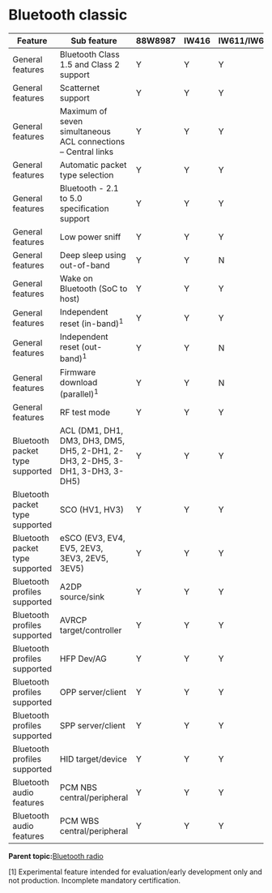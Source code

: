 # Bluetooth classic

|Feature|Sub feature|88W8987|IW416|IW611/IW612|RW610/RW612|IW610|AW611|
|---------|---------|-------|-----|-----------|-----------|-----|-----|
|General features|Bluetooth Class 1.5 and Class 2 support|Y|Y|Y|N|N|Y|
|General features|Scatternet support|Y|Y|Y|N|N|Y|
|General features|Maximum of seven simultaneous ACL connections – Central links|Y|Y|Y|N|N|Y|
|General features|Automatic packet type selection|Y|Y|Y|N|N|Y|
|General features|Bluetooth - 2.1 to 5.0 specification support|Y|Y|Y|N|N|Y|
|General features|Low power sniff|Y|Y|Y|N|N|Y|
|General features|Deep sleep using out-of-band|Y|Y|N|N|N|N|
|General features|Wake on Bluetooth \(SoC to host\)|Y|Y|Y|N|N|Y|
|General features|Independent reset \(in-band\)<sup>1</sup>|Y|Y|Y|Y|N|Y|
|General features|Independent reset \(out-band\)<sup>1</sup>|Y|Y|N|N|N|N|
|General features|Firmware download \(parallel\)<sup>1</sup>|Y|Y|N|N|N|N|
|General features|RF test mode|Y|Y|Y|N|N|Y|
|Bluetooth packet type supported|ACL \(DM1, DH1, DM3, DH3, DM5, DH5, 2-DH1, 2-DH3, 2-DH5, 3-DH1, 3-DH3, 3-DH5\)|Y|Y|Y|N|N|Y|
|Bluetooth packet type supported|SCO \(HV1, HV3\)|Y|Y|Y|N|N|Y|
|Bluetooth packet type supported|eSCO \(EV3, EV4, EV5, 2EV3, 3EV3, 2EV5, 3EV5\)|Y|Y|Y|N|N|Y|
|Bluetooth profiles supported|A2DP source/sink|Y|Y|Y|N|N|Y|
|Bluetooth profiles supported|AVRCP target/controller|Y|Y|Y|N|N|Y|
|Bluetooth profiles supported|HFP Dev/AG|Y|Y|Y|N|N|Y|
|Bluetooth profiles supported|OPP server/client|Y|Y|Y|N|N|Y|
|Bluetooth profiles supported|SPP server/client|Y|Y|Y|N|N|Y|
|Bluetooth profiles supported|HID target/device|Y|Y|Y|N|N|Y|
|Bluetooth audio features|PCM NBS central/peripheral|Y|Y|Y|N|N|Y|
|Bluetooth audio features|PCM WBS central/peripheral|Y|Y|Y|N|N|Y|

**Parent topic:**[Bluetooth radio](../topics/bluetooth_radio.md)

[1] Experimental feature intended for evaluation/early development only and not production. Incomplete mandatory certification.

